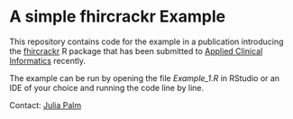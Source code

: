 # A simple fhircrackr Example

This repository contains code for the example in a publication introducing the [fhircrackr](https://cran.r-project.org/package=fhircrackr) R package that has been submitted to [Applied Clinical Informatics](https://www.thieme.com/books-main/clinical-informatics/product/4433-aci-applied-clinical-informatics) recently.

The example can be run by opening the file *Example_1.R* in RStudio or an IDE of your choice and running the code line by line.

Contact: [Julia Palm](mailto:julia.palm@med.uni-jena.de)
